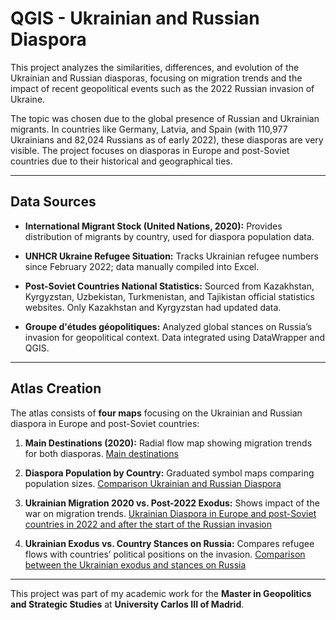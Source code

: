 # QGIS - Ukrainian and Russian Diaspora

This project analyzes the similarities, differences, and evolution of the Ukrainian and Russian diasporas, focusing on migration trends and the impact of recent geopolitical events such as the 2022 Russian invasion of Ukraine.

The topic was chosen due to the global presence of Russian and Ukrainian migrants. In countries like Germany, Latvia, and Spain (with 110,977 Ukrainians and 82,024 Russians as of early 2022), these diasporas are very visible. The project focuses on diasporas in Europe and post-Soviet countries due to their historical and geographical ties.

---

## Data Sources

- **International Migrant Stock (United Nations, 2020):** Provides distribution of migrants by country, used for diaspora population data.

- **UNHCR Ukraine Refugee Situation:** Tracks Ukrainian refugee numbers since February 2022; data manually compiled into Excel.

- **Post-Soviet Countries National Statistics:** Sourced from Kazakhstan, Kyrgyzstan, Uzbekistan, Turkmenistan, and Tajikistan official statistics websites. Only Kazakhstan and Kyrgyzstan had updated data.

- **Groupe d'études géopolitiques:** Analyzed global stances on Russia’s invasion for geopolitical context. Data integrated using DataWrapper and QGIS.

---

## Atlas Creation

The atlas consists of **four maps** focusing on the Ukrainian and Russian diaspora in Europe and post-Soviet countries:

1. **Main Destinations (2020):** Radial flow map showing migration trends for both diasporas.
 [Main destinations](./Trends.png)  

2. **Diaspora Population by Country:** Graduated symbol maps comparing population sizes.
[Comparison Ukrainian and Russian Diaspora](./comparisondiasporas.png)


4. **Ukrainian Migration 2020 vs. Post-2022 Exodus:** Shows impact of the war on migration trends.
[Ukrainian Diaspora in Europe and post-Soviet countries in 2022 and after the start of the Russian invasion](./Comparison20202022.png)

5. **Ukrainian Exodus vs. Country Stances on Russia:** Compares refugee flows with countries’ political positions on the invasion.
[Comparison between the Ukrainian exodus and stances on Russia](./Sanctions2022.png)  

---
This project was part of my academic work for the **Master in Geopolitics and Strategic Studies** at **University Carlos III of Madrid**.
